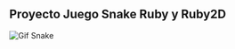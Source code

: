 ## Proyecto Juego Snake Ruby y Ruby2D
![Gif Snake](https://user-images.githubusercontent.com/77124647/143668866-b05bac0c-5874-48c3-be1a-18f40c5e4161.gif)
